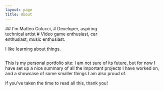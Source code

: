 ```yaml
---
layout: page
title: About
---
```

<script type="importmap">
    {
        "imports": {
            "three": "https://cdn.jsdelivr.net/npm/three@0.170.0/build/three.module.js",
            "three/addons/": "https://cdn.jsdelivr.net/npm/three@0.170.0/examples/jsm/"
        }
    }
</script>
<script type="module" src="/assets/js/head.js"></script>

<div style="width: 100%; display: flex">
<div style="width: 60%" markdown="1">
## I'm Matteo Colucci,
# Developer, aspiring technical artist
# Video game enthusiast, car enthusiast, music enthusiast.

I like learning about things.
</div>
<div id="3js-canvas-head" style="width: 40%"></div>
</div>

This is my personal portfolio site: I am not sure of its future, but for now I have set up a nice summary of all the important projects I have worked on, and a showcase of some smaller things I am also proud of.

If you've taken the time to read all this, thank you!